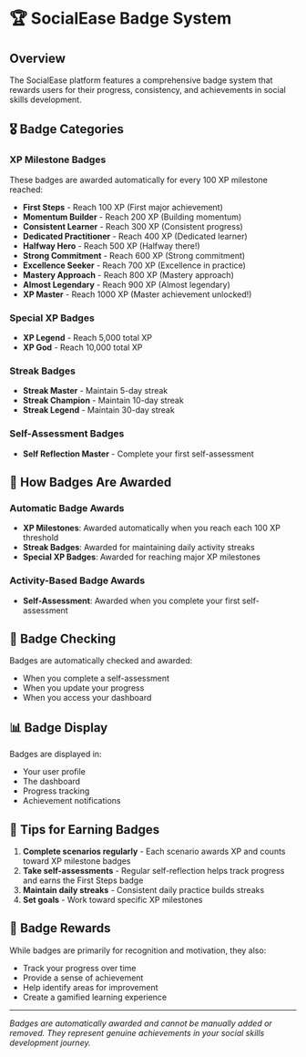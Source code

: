 # 🏆 SocialEase Badge System

## Overview
The SocialEase platform features a comprehensive badge system that rewards users for their progress, consistency, and achievements in social skills development.

## 🎖️ Badge Categories

### XP Milestone Badges
These badges are awarded automatically for every 100 XP milestone reached:

- **First Steps** - Reach 100 XP (First major achievement)
- **Momentum Builder** - Reach 200 XP (Building momentum)
- **Consistent Learner** - Reach 300 XP (Consistent progress)
- **Dedicated Practitioner** - Reach 400 XP (Dedicated learner)
- **Halfway Hero** - Reach 500 XP (Halfway there!)
- **Strong Commitment** - Reach 600 XP (Strong commitment)
- **Excellence Seeker** - Reach 700 XP (Excellence in practice)
- **Mastery Approach** - Reach 800 XP (Mastery approach)
- **Almost Legendary** - Reach 900 XP (Almost legendary)
- **XP Master** - Reach 1000 XP (Master achievement unlocked!)

### Special XP Badges
- **XP Legend** - Reach 5,000 total XP
- **XP God** - Reach 10,000 total XP

### Streak Badges
- **Streak Master** - Maintain 5-day streak
- **Streak Champion** - Maintain 10-day streak
- **Streak Legend** - Maintain 30-day streak

### Self-Assessment Badges
- **Self Reflection Master** - Complete your first self-assessment

## 🎯 How Badges Are Awarded

### Automatic Badge Awards
- **XP Milestones**: Awarded automatically when you reach each 100 XP threshold
- **Streak Badges**: Awarded for maintaining daily activity streaks
- **Special XP Badges**: Awarded for reaching major XP milestones

### Activity-Based Badge Awards
- **Self-Assessment**: Awarded when you complete your first self-assessment

## 🔄 Badge Checking

Badges are automatically checked and awarded:
- When you complete a self-assessment
- When you update your progress
- When you access your dashboard

## 📊 Badge Display

Badges are displayed in:
- Your user profile
- The dashboard
- Progress tracking
- Achievement notifications

## 🚀 Tips for Earning Badges

1. **Complete scenarios regularly** - Each scenario awards XP and counts toward XP milestone badges
2. **Take self-assessments** - Regular self-reflection helps track progress and earns the First Steps badge
3. **Maintain daily streaks** - Consistent daily practice builds streaks
4. **Set goals** - Work toward specific XP milestones

## 🎉 Badge Rewards

While badges are primarily for recognition and motivation, they also:
- Track your progress over time
- Provide a sense of achievement
- Help identify areas for improvement
- Create a gamified learning experience

---

*Badges are automatically awarded and cannot be manually added or removed. They represent genuine achievements in your social skills development journey.* 